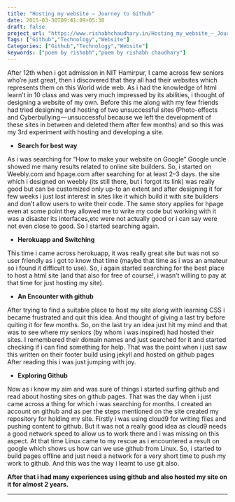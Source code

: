 ```yaml
---
title: "Hosting my website — Journey to Github"
date: 2015-03-30T09:41:09+05:30
draft: false
project_url: "https://www.rishabhchaudhary.in/Hosting_my_website_—_Journey_to_Github.md/"
Tags: ["Github","Technology","Website"]
Categories: ["Github","Technology","Website"]
keywords: ["poem by rishabh","poem by rishabh chaudhary"]
---
```


After 12th when i got admission in NIT Hamirpur, I came across few seniors who’re just great, then i discovered that they all had their websites which represents them on this World wide web. As i had the knowledge of html learn’t in 10 class and was very much impressed by its abilities, i thought of designing a website of my own. Before this me along with my few friends had tried designing and hosting of two unsuccessful sites (Photo-effects and Cyberbullying — unsuccessful because we left the development of these sites in between and deleted them after few months) and so this was my 3rd experiment with hosting and developing a site.


* **Search for best way**

As i was searching for “How to make your website on Google” Google uncle showed me many results related to online site builders. So, i started on Weebly.com and hpage.com after searching for at least 2–3 days. the site which i designed on weebly (its still there, but i forgot its link) was really good but can be customized only up-to an extent and after designing it for few weeks i just lost interest in sites like it which build it with site builders and don’t allow users to write their code. The same story applies for hpage even at some point they allowed me to write my code but working with it was a disaster its interfaces,etc were not actually good or i can say were not even close to good. So I started searching again.


* **Herokuapp and Switching**

This time i came across herokuapp, it was really great site but was not so user friendly as i got to know that time (maybe that time as i was an amateur so i found it difficult to use). So, i again started searching for the best place to host a html site (and that also for free of course!, i wasn’t willing to pay at that time for just hosting my site).


* **An Encounter with github**

After trying to find a suitable place to host my site along with learning CSS i became frustrated and quit this idea. And thought of giving a last try before quiting it for few months. So, on the last try an idea just hit my mind and that was to see where my seniors (by whom i was inspired) had hosted their sites. I remembered their domain names and just searched for it and started checking if i can find something for help. That was the point when i just saw this written on their footer build using jekyll and hosted on github pages After reading this i was just jumping with joy.


* **Exploring Github**

Now as i know my aim and was sure of things i started surfing github and read about hosting sites on github pages. That was the day when i just came across a thing for which i was searching for months. I created an account on github and as per the steps mentioned on the site created my repository for holding my site. Firstly i was using cloud9 for writing files and pushing content to github. But it was not a really good idea as cloud9 needs a good network speed to allow us to work there and i was missing on this aspect. At that time Linux came to my rescue as i encountered a result on google which shows us how can we use github from Linux. So, i started to build pages offline and just need a network for a very short time to push my work to github. And this was the way i learnt to use git also.

**After that i had many experiences using github and also hosted my site on it for almost 2 years.**

___________________________________________